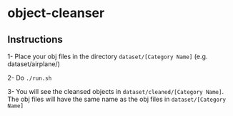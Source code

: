 # object-cleanser

## Instructions

1- Place your obj files in the directory `dataset/[Category Name]` (e.g. dataset/airplane/)

2- Do `./run.sh`

3- You will see the cleansed objects in `dataset/cleaned/[Category Name]`. The obj files will have the same name as the obj files in `dataset/[Category Name]`
